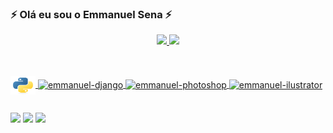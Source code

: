 ### ⚡ Olá eu sou o Emmanuel Sena ⚡
<div align="center">
  <a href="https://github.com/emmanuel200118">
  <img height="180em" src="https://github-readme-stats.vercel.app/api?username=emmanuel200118&show_icons=true&theme=dark&include_all_commits=true&count_private=true"/>
  <img height="180em" src="https://github-readme-stats.vercel.app/api/top-langs/?username=emmanuel200118&layout=compact&langs_count=7&theme=dark"/>
</div>

 ##
  
<div style="display: inline_block"><br>
  <img align="center" alt="emmanuel-Python" height="30" width="40" src="https://raw.githubusercontent.com/devicons/devicon/master/icons/python/python-original.svg">
  <img align="center" alt="emmanuel-django" height="30" width="105" src="https://img.shields.io/badge/Django-092E20?style=for-the-badge&logo=django&logoColor=white">
  <img align="center" alt="emmanuel-photoshop" height="30" width="115" src="https://aleen42.github.io/badges/src/photoshop.svg">
  <img align="center" alt="emmanuel-ilustrator" height="30" width="115" src="https://aleen42.github.io/badges/src/illustrator.svg">
 </div>
   
 ## 

  <div> 
 	<a href="https://www.twitch.tv/emmanuel200121" target="_blank"><img src="https://img.shields.io/badge/Twitch-9146FF?style=for-the-badge&logo=twitch&logoColor=white" target="_blank"></a>
    	<a href="https://steamcommunity.com/profiles/76561198301897768/" target="_blank"><img src="https://img.shields.io/badge/Steam-000000?style=for-the-badge&logo=steam&logoColor=white" target="_blank"></a>
    <a href="https://open.spotify.com/user/i4ffmh158c9i14z19ooa9j81b?si=8e9e9d8bbe074af1" target="_blank"><img src="https://img.shields.io/badge/Spotify-1ED760?&style=for-the-badge&logo=spotify&logoColor=white" target="_blank"></a>
  </div>

